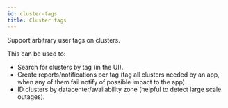 ```yaml
---
id: cluster-tags
title: Cluster tags
---
```


Support arbitrary user tags on clusters.

This can be used to:

  * Search for clusters by tag (in the UI).
  * Create reports/notifications per tag (tag all clusters needed by an app,
    when any of them fail notify of possible impact to the app).
  * ID clusters by datacenter/availability zone (helpful to detect large scale outages).
